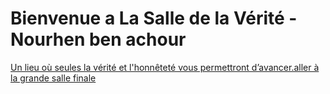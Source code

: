 # Bienvenue a La Salle de la Vérité - Nourhen ben achour


[Un lieu où seules la vérité et l'honnêteté vous permettront d’avancer.aller à la grande salle finale](https://github.com/WilsonUCA/Labyrinthe-sens-dessus-dessous/blob/main/La%20Grande%20Salle%20finale.md)
